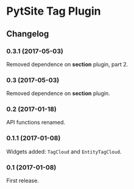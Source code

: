 # PytSite Tag Plugin


## Changelog


### 0.3.1 (2017-05-03)
Removed dependence on **section** plugin, part 2. 


### 0.3 (2017-05-03)
Removed dependence on **section** plugin. 


### 0.2 (2017-01-18)
API functions renamed.


### 0.1.1 (2017-01-08)
Widgets added: `TagCloud` and `EntityTagCloud`. 


### 0.1 (2017-01-08)
First release.
